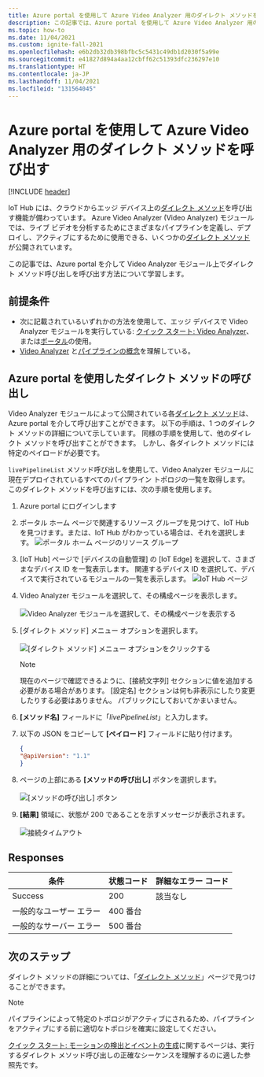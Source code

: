 ```yaml
---
title: Azure portal を使用して Azure Video Analyzer 用のダイレクト メソッドを呼び出す方法
description: この記事では、Azure portal を使用して Azure Video Analyzer 用のダイレクト メソッドを呼び出す方法の概要を示します。
ms.topic: how-to
ms.date: 11/04/2021
ms.custom: ignite-fall-2021
ms.openlocfilehash: e6b2db32db398bfbc5c5431c49db1d2030f5a99e
ms.sourcegitcommit: e41827d894a4aa12cbff62c51393dfc236297e10
ms.translationtype: HT
ms.contentlocale: ja-JP
ms.lasthandoff: 11/04/2021
ms.locfileid: "131564045"
---
```

# <a name="use-azure-portal-to-invoke-direct-methods-for-azure-video-analyzer"></a>Azure portal を使用して Azure Video Analyzer 用のダイレクト メソッドを呼び出す

[!INCLUDE [header](includes/edge-env.md)]

IoT Hub には、クラウドからエッジ デバイス上の[ダイレクト メソッド](../../../iot-hub/iot-hub-devguide-direct-methods.md#method-invocation-for-iot-edge-modules)を呼び出す機能が備わっています。 Azure Video Analyzer (Video Analyzer) モジュールでは、ライブ ビデオを分析するためにさまざまなパイプラインを定義し、デプロイし、アクティブにするために使用できる、いくつかの[ダイレクト メソッド](./direct-methods.md)が公開されています。

この記事では、Azure portal を介して Video Analyzer モジュール上でダイレクト メソッド呼び出しを呼び出す方法について学習します。

## <a name="prerequisites"></a>前提条件

* 次に記載されているいずれかの方法を使用して、エッジ デバイスで Video Analyzer モジュールを実行している: [クイック スタート: Video Analyzer](get-started-detect-motion-emit-events.md)、または[ポータル](./deploy-iot-edge-device.md)の使用。
* [Video Analyzer](../overview.md) と[パイプラインの概念](../pipeline.md)を理解している。

## <a name="invoking-direct-methods-via-azure-portal"></a>Azure portal を使用したダイレクト メソッドの呼び出し

Video Analyzer モジュールによって公開されている各[ダイレクト メソッド](./direct-methods.md)は、Azure portal を介して呼び出すことができます。 以下の手順は、1 つのダイレクト メソッドの詳細について示しています。 同様の手順を使用して、他のダイレクト メソッドを呼び出すことができます。 しかし、各ダイレクト メソッドには特定のペイロードが必要です。

`livePipelineList` メソッド呼び出しを使用して、Video Analyzer モジュールに現在デプロイされているすべてのパイプライン トポロジの一覧を取得します。 このダイレクト メソッドを呼び出すには、次の手順を使用します。

1. Azure portal にログインします
1. ポータル ホーム ページで関連するリソース グループを見つけて、IoT Hub を見つけます。または、IoT Hub がわかっている場合は、それを選択します。
    ![ポータル ホーム ページのリソース グループ](./media/use-azure-portal-to-invoke-direct-methods/portal-rg-home.png)
1. [IoT Hub] ページで [デバイスの自動管理] の [IoT Edge] を選択して、さまざまなデバイス ID を一覧表示します。 関連するデバイス ID を選択して、デバイスで実行されているモジュールの一覧を表示します。
    ![IoT Hub ページ](./media/use-azure-portal-to-invoke-direct-methods/iot-hub-page.png)
1. Video Analyzer モジュールを選択して、その構成ページを表示します。<br><br>
    ![Video Analyzer モジュールを選択して、その構成ページを表示する](./media/use-azure-portal-to-invoke-direct-methods/modules.png)
1. [ダイレクト メソッド] メニュー オプションを選択します。 <br><br>
    ![[ダイレクト メソッド] メニュー オプションをクリックする](./media/use-azure-portal-to-invoke-direct-methods/module-details.png)
    > [!NOTE]
    > 現在のページで確認できるように、[接続文字列] セクションに値を追加する必要がある場合があります。 [設定名] セクションは何も非表示にしたり変更したりする必要はありません。 パブリックにしておいてかまいません。

1. **[メソッド名]** フィールドに「*livePipelineList*」と入力します。
1. 以下の JSON をコピーして **[ペイロード]** フィールドに貼り付けます。
    ```json
    {
    "@apiVersion": "1.1"
    }
    ```
1. ページの上部にある **[メソッドの呼び出し]** ボタンを選択します。<br><br>
    ![[メソッドの呼び出し] ボタン](./media/use-azure-portal-to-invoke-direct-methods/direct-method.png)
1. **[結果]** 領域に、状態が 200 であることを示すメッセージが表示されます。<br><br>
    ![接続タイムアウト](./media/use-azure-portal-to-invoke-direct-methods/connection-timeout.png)

## <a name="responses"></a>Responses

| 条件             | 状態コード | 詳細なエラー コード |
|-----------------------|-------------|---------------------|
| Success               | 200         | 該当なし                 |
| 一般的なユーザー エラー   | 400 番台   |                     |
| 一般的なサーバー エラー | 500 番台   |                     |

## <a name="next-steps"></a>次のステップ

ダイレクト メソッドの詳細については、「[ダイレクト メソッド](./direct-methods.md)」ページで見つけることができます。

> [!NOTE]
> パイプラインによって特定のトポロジがアクティブにされるため、パイプラインをアクティブにする前に適切なトポロジを確実に設定してください。

[クイック スタート: モーションの検出とイベントの生成](detect-motion-emit-events-quickstart.md)に関するページは、実行するダイレクト メソッド呼び出しの正確なシーケンスを理解するのに適した参照先です。
